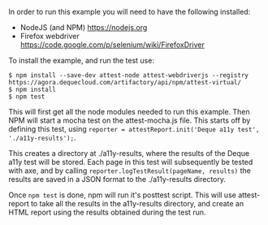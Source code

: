 In order to run this example you will need to have the following installed:

- NodeJS (and NPM) https://nodejs.org
- Firefox webdriver https://code.google.com/p/selenium/wiki/FirefoxDriver

To install the example, and run the test use:

```
$ npm install --save-dev attest-node attest-webdriverjs --registry https://agora.dequecloud.com/artifactory/api/npm/attest-virtual/
$ npm install
$ npm test
```

This will first get all the node modules needed to run this example. Then NPM will start a mocha test on the attest-mocha.js file. This starts off by defining this test, using `reporter = attestReport.init('Deque a11y test', './a11y-results');`.

This creates a directory at ./a11y-results, where the results of the Deque a11y test will be stored. Each page in this test will subsequently be tested with axe, and by calling `reporter.logTestResult(pageName, results)` the results are saved in a JSON format to the ./a11y-results directory.

Once `npm test` is done, npm will run it's posttest script. This will use attest-report to take all the results in the a11y-results directory, and create an HTML report using the results obtained during the test run.
